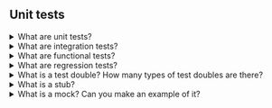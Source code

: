 ## Unit tests

<details>
<summary>What are unit tests?</summary>

**Unit tests** are tests that checks if a single module works fine. The single module is tested without external dependencies.
</details>

<details>
<summary>What are integration tests?</summary>

**Integration tests** are tests for checking if different modules can work together.
</details>


<details>
<summary>What are functional tests?</summary>

**Functional tests** are tests that check if an application functionality works fine. Functional tests are done on the complete application.
</details>

<details>
<summary>What are regression tests?</summary>

**Regression** testing is a type of tests that verify if the code changes do not impact existing code.
</details>

<details>
<summary>What is a test double? How many types of test doubles are there?</summary>

**Test doubles** are classes that replicate external components that could be required for a unit test, like a database or a network connection.

There are three types of test double:
* **Fake**: fake class simulating the real class. The code is optimized for testing.
* **Stub**: returns a pre-defined data.
* **Mock**: record interactions during test. For example it can test count how many times a method of a class was called.
</details>


<details>
<summary>What is a stub?</summary>

A **stub** is a fake object that returns a fixed value.
</details>

<details>
<summary>What is a mock? Can you make an example of it?</summary>

A **mock** is a smarter stub. A mock says if the tests passed or failed. It does so by verifying whether the object under test called the fake object as expected (i.e. the proper methods were called).
</details>




